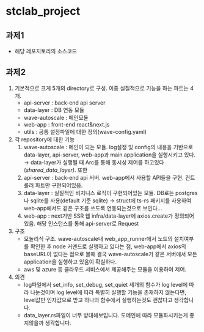 # stclab_project

## 과제1

- 해당 레포지토리의 소스코드

## 과제2

1. 기본적으로 크게 5개의 directory로 구성.
   이중 실질적으로 기능을 하는 파트는 4개.
   - api-server : back-end api server
   - data-layer : DB 연동 모듈
   - wave-autoscale : 메인모듈
   - web-app : front-end react&next.js
   - utils : 공통 설정파일에 대한 정의(wave-config.yaml)
2. 각 repository에 대한 기능
   1. wave-autoscale : 메인이 되는 모듈. log설정 및 config의 내용을 기반으로 data-layer, api-server, web-app과 main application을 실행시키고 있다.
      → data-layer가 실행될 때 Arc를 통해 동시성 제어를 하고있다(_shared_data_layer)_. 또한
   2. api-server : back-end api 서버. web-app에서 사용할 API들을 구현.
      컨트롤러 파트만 구현되어있음.
   3. data-layer : 실질적인 비지니스 로직이 구현되어있는 모듈. DB로는 postgres나 sqlite를 사용(default 기준 sqlite)
      → struct에 ts-rs 패키지를 사용하여 web-app에서도 같은 구조를 쓰도록 연동되는것으로 보인다…
   4. web-app : next기반 SSR 웹
      infra/data-layer에 axios.create가 정의되어있음. 해당 인스턴스를 통해 api-server로 Request
3. 구조
   - 모놀리식 구조. wave-autoscale내 web_app_runner에서 노드의 설치여부를 확인한 후 node 커맨드로 실행하고 있다는 점, web-app에서 axios의 baseURL이 없다는 점으로 볼때 결국 wave-autoscale가 같은 서버에서 모든 application을 실행하고 있음이 확실하다.
   - aws 및 azure 등 클라우드 서비스에서 제공해주는 모듈을 이용하여 제어.
4. 의견
   - log파일에서 set_info, set_debug, set_quiet 세개의 함수가 log level에 따라 나눈것이며 log level에 따라 특별히 실행할 기능을 존재하지 않는다면, level값만 인자값으로 받고 하나의 함수에서 실행하는것도 괜찮다고 생각합니다.
   - data_layer.rs파일이 너무 방대해보입니다. 도메인에 따라 모듈화시키는게 좋지않을까 생각합니다.
